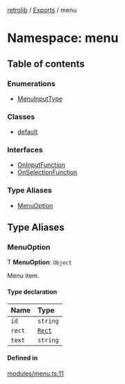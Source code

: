 [retrolib](../README.md) / [Exports](../modules.md) / menu

# Namespace: menu

## Table of contents

### Enumerations

- [MenuInputType](../enums/menu.MenuInputType.md)

### Classes

- [default](../classes/menu.default.md)

### Interfaces

- [OnInputFunction](../interfaces/menu.OnInputFunction.md)
- [OnSelectionFunction](../interfaces/menu.OnSelectionFunction.md)

### Type Aliases

- [MenuOption](menu.md#menuoption)

## Type Aliases

### MenuOption

Ƭ **MenuOption**: `Object`

Menu item.

#### Type declaration

| Name | Type |
| :------ | :------ |
| `id` | `string` |
| `rect` | [`Rect`](../classes/Rect.md) |
| `text` | `string` |

#### Defined in

[modules/menu.ts:11](https://github.com/philbgarner/retrolib/blob/cd6f581/src/modules/menu.ts#L11)
